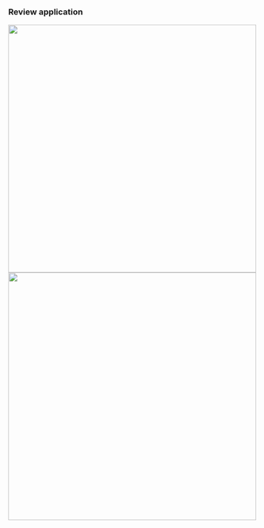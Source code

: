 ### Review application

<p float="left">
  <img src="review/part1.mp4" height="500" /> 
  <img src="review/part2.mp4" height="500" /> 
</p>
